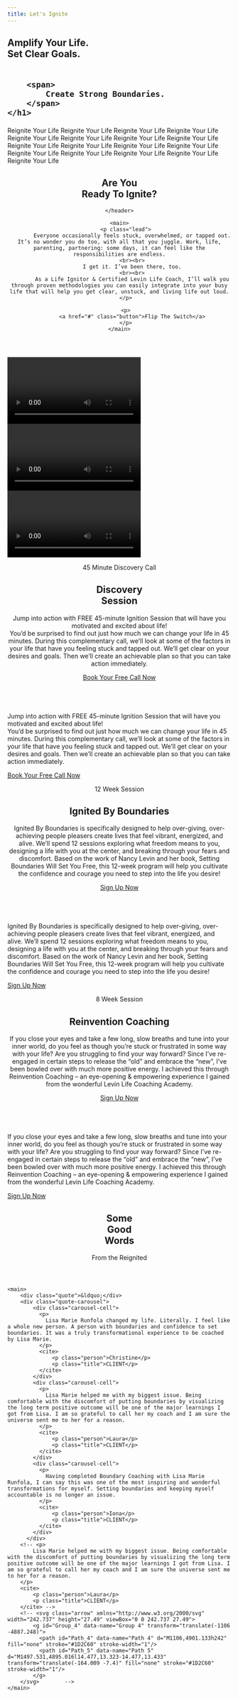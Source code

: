 ```yaml
---
title: Let's Ignite
---
```


<section class="section hero ignite__hero">
    <h1>
        Amplify Your Life. <br class="hide--mobile">
        Set Clear Goals.
        <br class="hide--desktop"><br class="hide--desktop">

        <span>
            Create Strong Boundaries.
        </span>
    </h1>
</section>

<div class="marquee-container">
    <span class="marquee__item scrolling">
      Reignite Your Life
    </span><span class="marquee__item scrolling" aria-hidden="true">
      Reignite Your Life
    </span><span class="marquee__item scrolling" aria-hidden="true">
      Reignite Your Life
    </span><span class="marquee__item scrolling" aria-hidden="true">
      Reignite Your Life
    </span><span class="marquee__item scrolling" aria-hidden="true">
        Reignite Your Life
      </span><span class="marquee__item scrolling" aria-hidden="true">
        Reignite Your Life
      </span><span class="marquee__item scrolling" aria-hidden="true">
        Reignite Your Life
      </span><span class="marquee__item scrolling" aria-hidden="true">
        Reignite Your Life
      </span><span class="marquee__item scrolling" aria-hidden="true">
        Reignite Your Life
      </span><span class="marquee__item scrolling" aria-hidden="true">
        Reignite Your Life
      </span><span class="marquee__item scrolling" aria-hidden="true">
        Reignite Your Life
      </span><span class="marquee__item scrolling" aria-hidden="true">
        Reignite Your Life
      </span><span class="marquee__item scrolling" aria-hidden="true">
        Reignite Your Life
      </span><span class="marquee__item scrolling" aria-hidden="true">
        Reignite Your Life
      </span><span class="marquee__item scrolling" aria-hidden="true">
        Reignite Your Life
      </span><span class="marquee__item scrolling" aria-hidden="true">
        Reignite Your Life
      </span><span class="marquee__item scrolling" aria-hidden="true">
        Reignite Your Life
      </span>
    
</div>

<!-- <div id="maindiv">
    <div id="div1">
        <span class="marquee__item">Reignite Your Life</span>
        <span class="marquee__item">Reignite Your Life</span>
        <span class="marquee__item">Reignite Your Life</span>
        <span class="marquee__item">Reignite Your Life</span>
        <span class="marquee__item">Reignite Your Life</span>      
        <span class="marquee__item">Reignite Your Life</span>
        <span class="marquee__item">Reignite Your Life</span>
        <span class="marquee__item">Reignite Your Life</span>
        <span class="marquee__item">Reignite Your Life</span>
        <span class="marquee__item">Reignite Your Life</span>      
    </div>
    <div id="div2">
        <span class="marquee__item">Reignite Your Life</span>
        <span class="marquee__item">Reignite Your Life</span>
        <span class="marquee__item">Reignite Your Life</span>
        <span class="marquee__item">Reignite Your Life</span>
        <span class="marquee__item">Reignite Your Life</span>      
        <span class="marquee__item">Reignite Your Life</span>
        <span class="marquee__item">Reignite Your Life</span>
        <span class="marquee__item">Reignite Your Life</span>
        <span class="marquee__item">Reignite Your Life</span>
        <span class="marquee__item">Reignite Your Life</span>      
    </div>
  </div> -->

<!-- <div class="marquee">
    <div>
      <span>Reignite Your Life</span>
      <span>Reignite Your Life</span>
      <span>Reignite Your Life</span>
      <span>Reignite Your Life</span>
      <span>Reignite Your Life</span>      
      <span>Reignite Your Life</span>
      <span>Reignite Your Life</span>
      <span>Reignite Your Life</span>
      <span>Reignite Your Life</span>
      <span>Reignite Your Life</span>      
    </div>
  </div> -->

  <!-- <div class="marquee">
    <div class="marqueeone">
        <span>Reignite Your Life</span>
        <span>Reignite Your Life</span>
        <span>Reignite Your Life</span>
        <span>Reignite Your Life</span>
        <span>Reignite Your Life</span> 
    </div>
    <div class="marqueetwo">
        <span>Reignite Your Life</span>
      <span>Reignite Your Life</span>
      <span>Reignite Your Life</span>
      <span>Reignite Your Life</span>
      <span>Reignite Your Life</span> 
            </div>
         <div class="marqueethree">
            <span>Reignite Your Life</span>
            <span>Reignite Your Life</span>
            <span>Reignite Your Life</span>
            <span>Reignite Your Life</span>
            <span>Reignite Your Life</span>      
        </div>
        <div class="marqueefour">
            <span>Reignite Your Life</span>
            <span>Reignite Your Life</span>
            <span>Reignite Your Life</span>
            <span>Reignite Your Life</span>
            <span>Reignite Your Life</span> 
      </div>
    </div> -->


<section class="section ignite__intro">
    <header>
        <h1>Are You <br class="hide--mobile">
            <span class="shift">
                <i class="">
                    <!-- &nbsp; -->
                </i>
                Ready To
            </span>
            <span class="cursive">
                Ignite?
            </span>
        </h1>
        
    </header>

    <main>
        <p class="lead">
            Everyone occasionally feels stuck, overwhelmed, or tapped out. It’s no wonder you do too, with all that you juggle. Work, life, parenting, partnering: some days, it can feel like the responsibilities are endless.
            <br><br>
            I get it. I’ve been there, too.
            <br><br>
            As a Life Ignitor & Certified Levin Life Coach, I’ll walk you through proven methodologies you can easily integrate into your busy life that will help you get clear, unstuck, and living life out loud.
        </p>

        <p>
            <a href="#" class="button">Flip The Switch</a>
        </p>
    </main>
</section>

<section class="section ignite__carousel">
    <div class="main-carousel">
        <div class="carousel-cell">
            <video controls src="{{ site.baseurl }}/assets/img/video_1.mp4"></video>
        </div>
        <div class="carousel-cell">
            <video controls src="{{ site.baseurl }}/assets/img/video_2.mp4"></video>
        </div>
        <div class="carousel-cell">
            <video controls src="{{ site.baseurl }}/assets/img/video_3.mp4"></video>
        </div>
      </div>
</section>

<section class="section ignite__offering one">
    <img class="badge" src="{{ site.baseurl }}/assets/img/badge1.png" alt="">
    <header>
        <p class="caption">45 Minute Discovery Call</p>
        <h1>
            Discovery <br class="hide--mobile">
            <span class="shift">Session</span>
        </h1>
        <p class="description hide--mobile">
            Jump into action with FREE 45-minute Ignition Session that will have you motivated and excited about life!
            <br>
            You’d be surprised to find out just how much we can change your life in 45 minutes. During this complementary call, we’ll look at some of the factors in your life that have you feeling stuck and tapped out. We’ll get clear on your desires and goals. Then we’ll create an achievable plan so that you can take action immediately.
        </p>
        <a href="/contact#contact__form" class="button">
            Book Your Free Call Now
        </a>
    </header>
    <img class="feature" src="{{ site.baseurl }}/assets/img/1.png" alt="">
    <p class="description hide--desktop">
        Jump into action with FREE 45-minute Ignition Session that will have you motivated and excited about life!
        <br>
        You’d be surprised to find out just how much we can change your life in 45 minutes. During this complementary call, we’ll look at some of the factors in your life that have you feeling stuck and tapped out. We’ll get clear on your desires and goals. Then we’ll create an achievable plan so that you can take action immediately.
    </p>
    <a href="/contact#contact__form" class="button hide--desktop">
        Book Your Free Call Now
    </a>
</section>

<section class="section ignite__offering three">
    <img class="badge" src="{{ site.baseurl }}/assets/img/badge3.png" alt="">
    <header>
        <p class="caption">12 Week Session</p>
        <h1>
            Ignited By Boundaries
        </h1>
        <p class="description hide--mobile">
            Ignited By Boundaries is specifically designed to help over-giving, over-achieving people pleasers create lives that feel vibrant, energized, and alive. We’ll spend 12 sessions exploring what freedom means to you, designing a life with you at the center, and breaking through your fears and discomfort. Based on the work of Nancy Levin and her book, Setting Boundaries Will Set You Free, this 12-week program will help you cultivate the confidence and courage you need to step into the life you desire!
        </p>
        <a href="/contact#contact__form" class="button">
            Sign Up Now
        </a>
    </header>
    <img class="feature" src="{{ site.baseurl }}/assets/img/2.png" alt="">
    <p class="description hide--desktop">
        Ignited By Boundaries is specifically designed to help over-giving, over-achieving people pleasers create lives that feel vibrant, energized, and alive. We’ll spend 12 sessions exploring what freedom means to you, designing a life with you at the center, and breaking through your fears and discomfort. Based on the work of Nancy Levin and her book, Setting Boundaries Will Set You Free, this 12-week program will help you cultivate the confidence and courage you need to step into the life you desire!
    </p>
    <a href="/contact#contact__form" class="button hide--desktop">
        Sign Up Now
    </a>
</section>


<section class="section ignite__offering two">
    <img class="badge" src="{{ site.baseurl }}/assets/img/badge2.png" alt="">
    <header>
        <p class="caption">8 Week Session</p>
        <h1>
            Reinvention
            <span class="shift">Coaching</span>
        </h1>
        <p class="description hide--mobile">
            If you close your eyes and take a few long, slow breaths and tune into your inner world, do you feel as though you’re stuck or frustrated in some way with your life? Are you struggling to find your way forward? Since I’ve re-engaged in certain steps to release the “old” and embrace the “new”, I’ve been bowled over with much more positive energy. I achieved this through Reinvention Coaching – an eye-opening & empowering experience I gained from the wonderful Levin Life Coaching Academy.
        </p>
        <a href="/contact#contact__form" class="button">
            Sign Up Now
        </a>
    </header>
    <img class="feature" src="{{ site.baseurl }}/assets/img/3.png" alt="">
    <p class="description hide--desktop">
        If you close your eyes and take a few long, slow breaths and tune into your inner world, do you feel as though you’re stuck or frustrated in some way with your life? Are you struggling to find your way forward? Since I’ve re-engaged in certain steps to release the “old” and embrace the “new”, I’ve been bowled over with much more positive energy. I achieved this through Reinvention Coaching – an eye-opening & empowering experience I gained from the wonderful Levin Life Coaching Academy.
    </p>
    <a href="/contact#contact__form" class="button hide--desktop">
        Sign Up Now
    </a>
</section>


<section class="section quote ignite__quote">
    <header>
        <h1>Some <br class="hide--mobile">
            <span class="shift">Good</span><br class="hide--mobile">
            Words
        </h1>
        <div class="cursive">From the Reignited</div>
    </header>

    <main>
        <div class="quote">&ldquo;</div>
        <div class="quote-carousel">
            <div class="carousel-cell">
              <p>
                Lisa Marie Runfola changed my life. Literally.​ I feel like a whole new person. A person with boundaries and confidence to set boundaries.​ It was a truly transformational experience to be coached by Lisa Marie.
              </p>
              <cite>
                  <p class="person">Christine</p>
                  <p class="title">CLIENT</p>
              </cite>
            </div>  
            <div class="carousel-cell">
              <p>
                Lisa Marie helped me with my biggest issue.​ Being comfortable with the discomfort of putting boundaries by visualizing the long term positive outcome will be one of the major learnings I got from Lisa​. I am so grateful to call her my coach and I am sure the universe sent me to her for a reason.
              </p>
              <cite>
                  <p class="person">Laura</p>
                  <p class="title">CLIENT</p>
              </cite>
            </div>  
            <div class="carousel-cell">
              <p>
                Having completed Boundary Coaching with Lisa Marie Runfola, ​I can say this was one of the most inspiring and wonderful transformations for myself.​ Setting boundaries and keeping myself accountable is no longer an issue.
              </p>
              <cite>
                  <p class="person">Iona</p>
                  <p class="title">CLIENT</p>
              </cite>
            </div>  
          </div>
        <!-- <p>
            Lisa Marie helped me with my biggest issue.​ Being comfortable with the discomfort of putting boundaries by visualizing the long term positive outcome will be one of the major learnings I got from Lisa​. I am so grateful to call her my coach and I am sure the universe sent me to her for a reason.
        </p>
        <cite>
            <p class="person">Laura</p>
            <p class="title">CLIENT</p>
        </cite> -->
        <!-- <svg class="arrow" xmlns="http://www.w3.org/2000/svg" width="242.737" height="27.49" viewBox="0 0 242.737 27.49">
            <g id="Group_4" data-name="Group 4" transform="translate(-1106 -4887.248)">
              <path id="Path_4" data-name="Path 4" d="M1106,4901.133h242" fill="none" stroke="#1D2C60" stroke-width="1"/>
              <path id="Path_5" data-name="Path 5" d="M1497.531,4895.016l14.477,13.323-14.477,13.433" transform="translate(-164.009 -7.4)" fill="none" stroke="#1D2C60" stroke-width="1"/>
            </g>
        </svg>        -->
    </main>
</section>